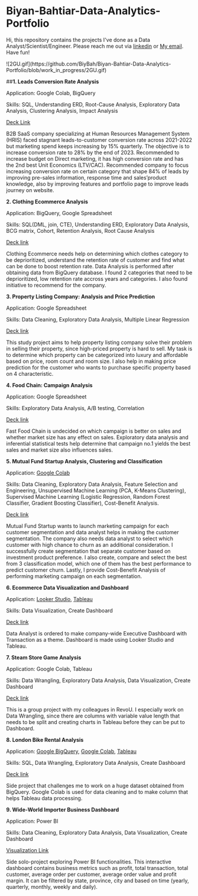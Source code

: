 # Biyan-Bahtiar-Data-Analytics-Portfolio

Hi, this repository contains the projects I've done as a Data Analyst/Scientist/Engineer. Please reach me out via [linkedin](linkedin.com/in/biyan-bahtiar-ramadhan) or [My email](mailto:biyan.bahtiar@gmail.com). Have fun!

<p align:"center">
  ![2GU.gif](https://github.com/BiyBah/Biyan-Bahtiar-Data-Analytics-Portfolio/blob/work_in_progress/2GU.gif)
</p>

##**1. Leads Conversion Rate Analysis**

Application: Google Colab, BigQuery

Skills: SQL, Understanding ERD, Root-Cause Analysis, Exploratory Data Analysis, Clustering Analysis, Impact Analysis

[Deck Link](https://drive.google.com/file/d/1YM62BVV8IYWDTWj_RIuknQOLleGAZ_m8/view?usp=drive_link)

B2B SaaS company specializing at Human Resources Management System (HRIS) faced stagnant leads-to-customer conversion rate across 2021-2022 but marketing spend keeps increasing by 15% quarterly. The objective is to increase conversion rate to 28% by the end of 2023. Recommended to increase budget on Direct marketing, it has high conversion rate and has the 2nd best Unit Economics (LTV/CAC). Recommended company to focus increasing conversion rate on certain category that shape 84% of leads by improving pre-sales information, response time and sales’product knowledge, also by improving features and portfolio page to improve leads journey on website.

**2. Clothing Ecommerce Analysis**

Application: BigQuery, Google Spreadsheet

Skills: SQL(DML, join, CTE), Understanding ERD, Exploratory Data Analysis, BCG matrix, Cohort, Retention Analysis, Root Cause Analysis

[Deck link](https://drive.google.com/file/d/1F4p-pWePMktH9I2HQKJ09HnrpUStefqs/view?usp=sharing)

Clothing Ecommerce needs help on determining which clothes category to be deprioritized, understand the retention rate of customer and find what can be done to boost retention rate. Data Analysis is performed after obtaining data from BigQuery database. I found 2 categories that need to be deprioritized, low retention rate accross years and categories. I also found initiative to recommend for the company.

**3. Property Listing Company: Analysis and Price Prediction**

Application: Google Spreadsheet

Skills: Data Cleaning, Exploratory Data Analysis, Multiple Linear Regression

[Deck link](https://drive.google.com/file/d/1YoKDoeD4VmefvBVh0oeRDBkAhS9Vory3/view?usp=sharing)

This study project aims to help property listing company solve their problem in selling their property, since high-priced property is hard to sell. My task is to determine which property can be categorized into luxury and affordable based on price, room count and room size. I also help in making price prediction for the customer who wants to purchase specific property based on 4 characteristic.

**4. Food Chain: Campaign Analysis**

Application: Google Spreadsheet

Skills: Exploratory Data Analysis, A/B testing, Correlation

[Deck link](https://drive.google.com/file/d/1weP52DcBS5kdTzzms8C2qyCcAuPQs9_2/view?usp=sharing)

Fast Food Chain is undecided on which campaign is better on sales and whether market size has any effect on sales. Exploratory data analysis and inferential statistical tests help determine that campaign no.1 yields the best sales and market size also influences sales.

**5. Mutual Fund Startup Analysis, Clustering and Classification**

Application: [Google Colab](https://drive.google.com/file/d/1RvHGqGL9iVARU9NLJFU2UYoUy2W-qUDg/view?usp=sharing)

Skills: Data Cleaning, Exploratory Data Analysis, Feature Selection and Engineering, Unsupervised Machine Learning (PCA, K-Means Clustering), Supervised Machine Learning (Logistic Regression, Random Forest Classifier, Gradient Boosting Classifier), Cost-Benefit Analysis.

[Deck link](https://drive.google.com/file/d/1tmJgdhX88eKzDVLchFdOuLv5PYqUV3N9/view?usp=sharing)

Mutual Fund Startup wants to launch marketing campaign for each customer segmentation and data analyst helps in making the customer segmentation. The company also needs data analyst to select which customer with high chance to churn as an additional consideration. I successfully create segmentation that separate customer based on investment product preference. I also create, compare and select the best from 3 classification model, which one of them has the best performance to predict customer churn. Lastly, I provide Cost-Benefit Analysis of performing marketing campaign on each segmentation.

**6. Ecommerce Data Visualization and Dashboard**

Application: [Looker Studio](https://lookerstudio.google.com/reporting/79f6d9a0-11a6-4150-85d4-51396a9f4f5d), [Tableau](https://public.tableau.com/shared/P2HMRG5JX?%3Adisplay_count=n&%3Aorigin=viz_share_link)

Skills: Data Visualization, Create Dashboard

[Deck link](https://drive.google.com/file/d/1QpPYBCMmKeIa8oYfrYGUldhg4JP1-WrP/view?usp=sharing)

Data Analyst is ordered to make company-wide Executive Dashboard with Transaction as a theme. Dashboard is made using Looker Studio and Tableau.

**7. Steam Store Game Analysis**

Application: Google Colab, Tableau

Skills: Data Wrangling, Exploratory Data Analysis, Data Visualization, Create Dashboard

[Deck link](https://drive.google.com/file/d/1U0f1o_19tN41UgSSzl4tjaw3HkIFJC_E/view?usp=sharing)

This is a group project with my colleagues in RevoU. I especially work on Data Wrangling, since there are columns with variable value length that needs to be split and creating charts in Tableau before they can be put to Dashboard. 

**8. London Bike Rental Analysis**

Application: [Google BigQuery](https://console.cloud.google.com/bigquery?sq=318936136068:36c0b3e1400448a6b69b135cbfde4286), [Google Colab](https://colab.research.google.com/drive/1mt2DMRvP5hm2dMAaDWZbJRPJRgoWBrRb?usp=sharing), [Tableau](https://public.tableau.com/shared/WZ5NXYK38?:display_count=n&:origin=viz_share_link)

Skills: SQL, Data Wrangling, Exploratory Data Analysis, Create Dashboard

[Deck link](https://drive.google.com/file/d/1ixsLkZUaieYojPTm-poXfY-5I2lU6ot_/view?usp=sharing)

Side project that challenges me to work on a huge dataset obtained from BigQuery. Google Colab is used for data cleaning and to make column that helps Tableau data processing.

**9. Wide-World Importer Business Dashboard**

Application: Power BI

Skills: Data Cleaning, Exploratory Data Analysis, Data Visualization, Create Dashboard

[Visualization Link](https://drive.google.com/file/d/19k4b8ggEU06YJS0dpUppmI3rQqbrQyJ2/view?usp=sharing)

Side solo-project exploring Power BI functionalities. This interactive dashboard contains business metrics such as profit, total transaction, total customer, average order per customer, average order value and profit margin. It can be filtered by state, province, city and based on time (yearly, quarterly, monthly, weekly and daily).


